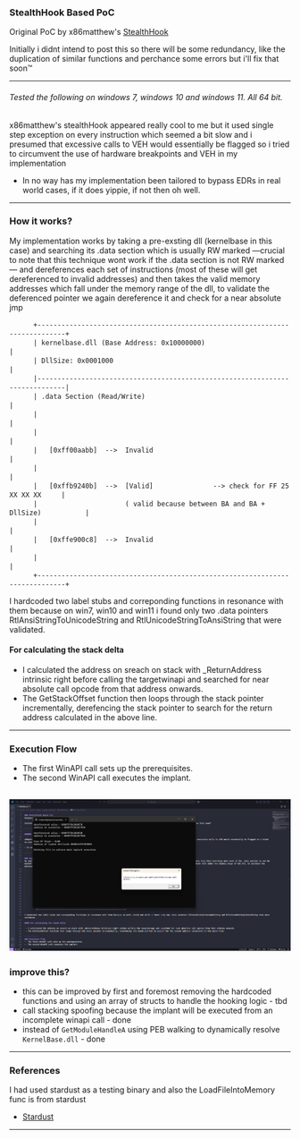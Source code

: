 
### StealthHook Based PoC
Original PoC by x86matthew's [StealthHook](https://www.x86matthew.com/view_post?id=stealth_hook)

Initially i didnt intend to post this so there will be some redundancy, like the duplication of similar functions and perchance some errors but i'll fix that soon™

-------

###### Tested the following on windows 7, windows 10 and windows 11. All 64 bit.

x86matthew's stealthHook appeared really cool to me but it used single step exception on every instruction which seemed a bit slow and i presumed that excessive calls to VEH would essentially be flagged so i tried to circumvent the use of hardware breakpoints and VEH in my implementation

- In no way has my implementation been tailored to bypass EDRs in real world cases, if it does yippie, if not then oh well.

---------

### How it works?
My implementation works by taking a pre-exsting dll (kernelbase in this case) and searching its .data section which is usually RW marked —crucial to note that this technique wont work if the .data section is not RW marked— and dereferences each set of instructions (most of these will get dereferenced to invalid addresses) and then takes the valid memory addresses which fall under the memory range of the dll, to validate the deferenced pointer we again dereference it and check for a near absolute jmp

          +-----------------------------------------------------------------------------+
          | kernelbase.dll (Base Address: 0x10000000)                                   |
          | DllSize: 0x0001000                                                          |
          |-----------------------------------------------------------------------------|
          | .data Section (Read/Write)                                                  |
          |                                                                             |
          |                                                                             |
          |   [0xff00aabb]  -->  Invalid                                                |
          |                                                                             |
          |   [0xffb9240b]  -->  [Valid]               --> check for FF 25 XX XX XX     |
          |                      ( valid because between BA and BA + DllSize)           |
          |                                                                             |
          |   [0xffe900c8]  -->  Invalid                                                |
          |                                                                             |
          +-----------------------------------------------------------------------------+

I hardcoded two label stubs and correponding functions in resonance with them because on win7, win10 and win11 i found only two .data pointers RtlAnsiStringToUnicodeString and RtlUnicodeStringToAnsiString that were validated. 

#### For calculating the stack delta 

 - I calculated the address on sreach on stack with _ReturnAddress intrinsic right before calling the targetwinapi and searched for near absolute call opcode from that address onwards.
 - The GetStackOffset function then loops through the stack pointer incrementally, derefencing the stack pointer to search for the return address calculated in the above line.

------------
### Execution Flow
-  The first WinAPI call sets up the prerequisites.
-  The second WinAPI call executes the implant.

![implant executed img](img.png)
------------
### improve this?
- this can be improved by first and foremost removing the hardcoded functions and using an array of structs to handle the hooking logic - tbd
- call stacking spoofing because the implant will be executed from an incomplete winapi call - done
- instead of `GetModuleHandleA` using PEB walking to dynamically resolve `KernelBase.dll` - done

------------
### References
I had used stardust as a testing binary and also the LoadFileIntoMemory func is from stardust 
 - [Stardust](https://github.com/Cracked5pider/Stardust)
 -----------
